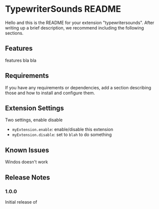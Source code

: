 # TypewriterSounds README

Hello and this is the README for your extension "typewritersounds". After writing up a brief description, we recommend including the following sections.

## Features

features bla bla

## Requirements

If you have any requirements or dependencies, add a section describing those and how to install and configure them.

## Extension Settings

Two settings, enable disable
* `myExtension.enable`: enable/disable this extension
* `myExtension.disable`: set to `blah` to do something

## Known Issues

Windos doesn't work

## Release Notes

### 1.0.0

Initial release of
